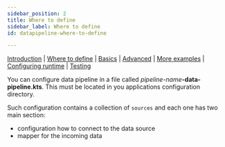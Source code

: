```yaml
---
sidebar_position: 2
title: Where to define
sidebar_label: Where to define
id: datapipeline-where-to-define

---
```


[Introduction](/creating-applications/defining-your-application/integrations/data-pipeline/overview/)  | [Where to define](/creating-applications/defining-your-application/integrations/data-pipeline/datapipeline-where-to-define/) | [Basics](/creating-applications/defining-your-application/integrations/data-pipeline/datapipeline-basics/) | [Advanced](/creating-applications/defining-your-application/integrations/data-pipeline/datapipeline-advanced/) | [More examples](/creating-applications/defining-your-application/integrations/data-pipeline/datapipeline-examples/) | [Configuring runtime](/creating-applications/defining-your-application/integrations/data-pipeline/datapipeline-runtime/) | [Testing](/creating-applications/defining-your-application/integrations/data-pipeline/datapipeline-testing/)

You can configure data pipeline in a file called _pipeline-name_**-data-pipeline.kts**. This must be located in you applications configuration directory.

Such configuration contains a collection of `sources` and each one has two main section:
- configuration how to connect to the data source
- mapper for the incoming data